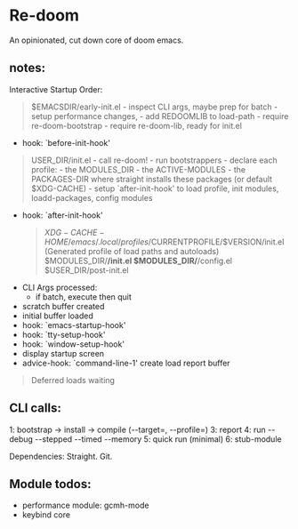 # Re-doom
An opinionated, cut down core of doom emacs.

## notes:
 Interactive Startup Order:
   > $EMACSDIR/early-init.el
     - inspect CLI args, maybe prep for batch
     - setup performance changes, 
     - add REDOOMLIB to load-path
     - require re-doom-bootstrap
     - require re-doom-lib, ready for init.el
   - hook: `before-init-hook'
   > USER_DIR/init.el
     - call re-doom!
       - run bootstrappers
       - declare each profile:
         - the MODULES_DIR 
         - the ACTIVE-MODULES
         - the PACKAGES-DIR where straight installs these packages (or default $XDG-CACHE)
       - setup `after-init-hook' to load profile, init modules, loadd-packages, config modules
   - hook: `after-init-hook'
     > $XDG-CACHE-HOME/emacs/.local/profiles/$CURRENTPROFILE/$VERSION/init.el (Generated profile of load paths and autoloads)
     > $MODULES_DIR/**/init.el
     > $MODULES_DIR/**/config.el
     > $USER_DIR/post-init.el
   - CLI Args processed:
     - if batch, execute then quit
   - scratch buffer created
   - initial buffer loaded
   - hook: `emacs-startup-hook'
   - hook: `tty-setup-hook'
   - hook: `window-setup-hook'
   - display startup screen
   - advice-hook: `command-line-1' create load report buffer
   > Deferred loads waiting


##  CLI calls:
 1: bootstrap -> install -> compile (--target=, --profile=)
 3: report
 4: run  --debug --stepped --timed --memory
 5: quick run (minimal)
 6: stub-module

 Dependencies:
 Straight.
 Git.


## Module todos:
- performance module: gcmh-mode
- keybind core


